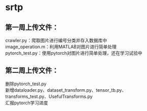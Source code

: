 # srtp
## 第一周上传文件：  
crawler.py：爬取图片进行编号分类并存入数据库中  
image_operation.m：利用MATLAB对图片进行简单处理  
pytorch_test.py：使用pytorch对图片进行简单处理，还在学习试验中

## 第二周上传文件：  
删除pytorch_test.py  
新增dataloader.py、dataset_transform.py、tensor_tb.py、transforms_test.py、UsefulTransforms.py  
汇报pytorch学习进度
